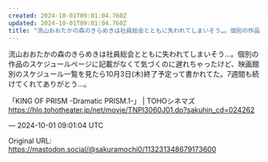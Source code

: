 ```yaml
---
created: 2024-10-01T09:01:04.760Z
updated: 2024-10-01T09:01:04.760Z
title: "流山おおたかの森のきらめきは社員総会とともに失われてしまいそう…。個別の作品のス[...]"
---
```


<p>流山おおたかの森のきらめきは社員総会とともに失われてしまいそう…。個別の作品のスケジュールページに記載がなくて気づくのに遅れちゃったけど、映画館別のスケジュール一覧を見たら10月3日(木)終了予定って書かれてた。7週間も続けてくれてありがとう…。</p><p>「KING OF PRISM -Dramatic PRISM.1-」 | TOHOシネマズ<br /><a href="https://hlo.tohotheater.jp/net/movie/TNPI3060J01.do?sakuhin_cd=024262" target="_blank" rel="nofollow noopener" translate="no"><span class="invisible">https://</span><span class="ellipsis">hlo.tohotheater.jp/net/movie/T</span><span class="invisible">NPI3060J01.do?sakuhin_cd=024262</span></a></p>

&mdash; 2024-10-01 09:01:04 UTC

Original URL: https://mastodon.social/@sakuramochi0/113231348679173600
